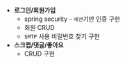 - **로그인/회원가입**
  - spring security - `세션`기반 인증 구현
  - 회원 CRUD
  - `SMTP` 사용 비밀번호 찾기 구현
- **스크랩/댓글/좋아요**
  - CRUD 구현